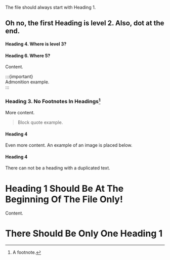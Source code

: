 The file should always start with Heading 1.

## Oh no, the first Heading is level 2. Also, dot at the end.

#### Heading 4. Where is level 3?

#### Heading 6. Where 5?

Content.

:::{important}   
Admonition example.  
:::

### Heading 3. No Footnotes In Headings[^footnote-ref-1]

More content.

> Block quote example.
#### Heading 4

Even more content. An example of an image is placed below.

#### Heading 4

There can not be a heading with a duplicated text.

# Heading 1 Should Be At The Beginning Of The File Only!

Content.

# There Should Be Only One Heading 1

[^footnote-ref-1]: A footnote.
